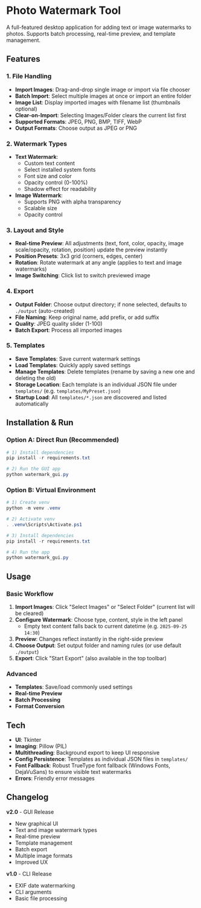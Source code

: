 # Photo Watermark Tool 

A full-featured desktop application for adding text or image watermarks to photos. Supports batch processing, real-time preview, and template management.

## Features

### 1. File Handling
- **Import Images**: Drag-and-drop single image or import via file chooser
- **Batch Import**: Select multiple images at once or import an entire folder
- **Image List**: Display imported images with filename list (thumbnails optional)
- **Clear-on-Import**: Selecting Images/Folder clears the current list first
- **Supported Formats**: JPEG, PNG, BMP, TIFF, WebP
- **Output Formats**: Choose output as JPEG or PNG

### 2. Watermark Types
- **Text Watermark**:
  - Custom text content
  - Select installed system fonts
  - Font size and color
  - Opacity control (0-100%)
  - Shadow effect for readability
- **Image Watermark**:
  - Supports PNG with alpha transparency
  - Scalable size
  - Opacity control

### 3. Layout and Style
- **Real-time Preview**: All adjustments (text, font, color, opacity, image scale/opacity, rotation, position) update the preview instantly
- **Position Presets**: 3x3 grid (corners, edges, center)
- **Rotation**: Rotate watermark at any angle (applies to text and image watermarks)
- **Image Switching**: Click list to switch previewed image

### 4. Export
- **Output Folder**: Choose output directory; if none selected, defaults to `./output` (auto-created)
- **File Naming**: Keep original name, add prefix, or add suffix
- **Quality**: JPEG quality slider (1-100)
- **Batch Export**: Process all imported images

### 5. Templates
- **Save Templates**: Save current watermark settings
- **Load Templates**: Quickly apply saved settings
- **Manage Templates**: Delete templates (rename by saving a new one and deleting the old)
- **Storage Location**: Each template is an individual JSON file under `templates/` (e.g. `templates/MyPreset.json`)
- **Startup Load**: All `templates/*.json` are discovered and listed automatically

## Installation & Run

### Option A: Direct Run (Recommended)
```powershell
# 1) Install dependencies
pip install -r requirements.txt

# 2) Run the GUI app
python watermark_gui.py
```

### Option B: Virtual Environment
```powershell
# 1) Create venv
python -m venv .venv

# 2) Activate venv
. .venv\Scripts\Activate.ps1

# 3) Install dependencies
pip install -r requirements.txt

# 4) Run the app
python watermark_gui.py
```

## Usage

### Basic Workflow
1. **Import Images**: Click "Select Images" or "Select Folder" (current list will be cleared)
2. **Configure Watermark**: Choose type, content, style in the left panel
   - Empty text content falls back to current datetime (e.g. `2025-09-25 14:30`)
3. **Preview**: Changes reflect instantly in the right-side preview
4. **Choose Output**: Set output folder and naming rules (or use default `./output`)
5. **Export**: Click "Start Export" (also available in the top toolbar)

### Advanced
- **Templates**: Save/load commonly used settings
- **Real-time Preview**
- **Batch Processing**
- **Format Conversion**

## Tech

- **UI**: Tkinter
- **Imaging**: Pillow (PIL)
- **Multithreading**: Background export to keep UI responsive
- **Config Persistence**: Templates as individual JSON files in `templates/`
- **Font Fallback**: Robust TrueType font fallback (Windows Fonts, DejaVuSans) to ensure visible text watermarks
- **Errors**: Friendly error messages

## Changelog

**v2.0** - GUI Release
- New graphical UI
- Text and image watermark types
- Real-time preview
- Template management
- Batch export
- Multiple image formats
- Improved UX

**v1.0** - CLI Release
- EXIF date watermarking
- CLI arguments
- Basic file processing
